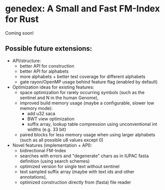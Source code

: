 # genedex: A Small and Fast FM-Index for Rust

Coming soon!

## Possible future extensions:

- API/structure:
    - better API for construction
    - better API for alphabets
    - more alphabets + better test coverage for different alphabets
    - gate rayon/OpenMP usage behind feature flag (enabled by default)
- Optimization ideas for existing features:
    - space optimization for rarely occurring symbols (such as the sentinel and N in the human Genome),
    - improved build memory usage (maybe a configurable, slower low memory mode): 
        - add u32 saca
        - BWT view optimization 
        - suffix array, lookup table compression using unconventional int widths (e.g. 33 bit)
    - paired blocks for less memory usage when using larger alphabets (such as all possible u8 values except 0)
- Novel features (implementation + API):
    - bidirectional FM-Index
    - searches with errors and "degenerate" chars as in IUPAC fasta definition (using search schemes)
    - optimized version for single text without sentinel
    - text sampled suffix array (maybe with text ids and other annotations),
    - optimized construction directly from (fasta) file reader
